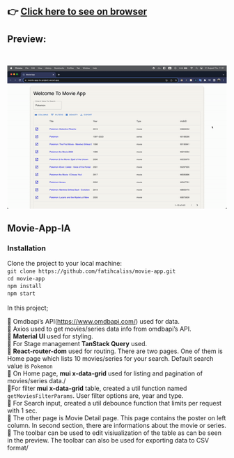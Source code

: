 ## :point_right: [Click here to see on browser](https://movie-app-ia-project.vercel.app/)

## Preview:
</br>

![animation](https://github.com/fatihcaliss/movie-app/blob/main/demo-preview.gif?raw=true)

## Movie-App-IA

### Installation

Clone the project to your local machine:</br>
```git clone https://github.com/fatihcaliss/movie-app.git``` </br>
```cd movie-app``` </br>
```npm install```</br>
```npm start```</br><br/>
In this project;<br/>

📌  Omdbapi’s API(https://www.omdbapi.com/) used for data. <br/>
📌 Axios used to get movies/series data info from omdbapi’s API.<br/>
📌 <b>Material UI</b> used for styling.<br/>
📌 For Stage management <b>TanStack Query</b> used. <br/>
📌 <b> React-router-dom</b> used for routing. There are two pages. One of them is Home page which lists 10 movies/series for your search. Default search value is `Pokemon` <br/>
📌 On Home page,  <b> mui x-data-grid</b> used for listing and pagination of movies/series data./<br/>
📌For filter<b> mui x-data-grid</b>  table, created a util function named `getMoviesFilterParams`. User filter options are, year and type.<br/>
📌 For Search input, created a util debounce function that limits per request with 1 sec.<br/>
📌 The other page is Movie Detail page. This page contains the poster on left column. In second section, there are informations about the movie or series.<br/>
📌 The toolbar can be used to edit visiualization of the table as can be seen in the preview. The toolbar can also be used for exporting data to CSV format/<br/>



